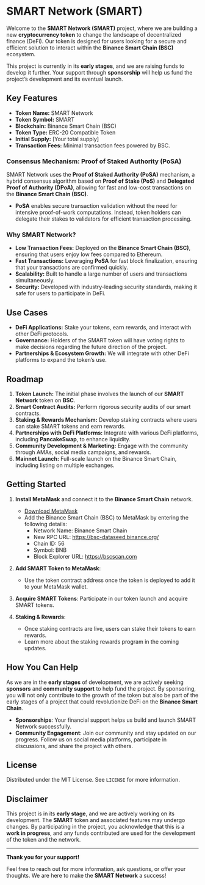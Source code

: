 # SMART Network (SMART)

Welcome to the **SMART Network (SMART)** project, where we are building a new **cryptocurrency token** to change the landscape of decentralized finance (DeFi). Our token is designed for users looking for a secure and efficient solution to interact within the **Binance Smart Chain (BSC)** ecosystem. 

This project is currently in its **early stages**, and we are raising funds to develop it further. Your support through **sponsorship** will help us fund the project’s development and its eventual launch.

## Key Features

- **Token Name:** SMART Network
- **Token Symbol:** SMART
- **Blockchain:** Binance Smart Chain (BSC)
- **Token Type:** ERC-20 Compatible Token
- **Initial Supply:** [Your total supply]
- **Transaction Fees:** Minimal transaction fees powered by BSC.
  
### Consensus Mechanism: **Proof of Staked Authority (PoSA)**

SMART Network uses the **Proof of Staked Authority (PoSA)** mechanism, a hybrid consensus algorithm based on **Proof of Stake (PoS)** and **Delegated Proof of Authority (DPoA)**, allowing for fast and low-cost transactions on the **Binance Smart Chain (BSC)**.

- **PoSA** enables secure transaction validation without the need for intensive proof-of-work computations. Instead, token holders can delegate their stakes to validators for efficient transaction processing.

### Why SMART Network?

- **Low Transaction Fees:** Deployed on the **Binance Smart Chain (BSC)**, ensuring that users enjoy low fees compared to Ethereum.
- **Fast Transactions:** Leveraging **PoSA** for fast block finalization, ensuring that your transactions are confirmed quickly.
- **Scalability:** Built to handle a large number of users and transactions simultaneously.
- **Security:** Developed with industry-leading security standards, making it safe for users to participate in DeFi.

## Use Cases

- **DeFi Applications:** Stake your tokens, earn rewards, and interact with other DeFi protocols.
- **Governance:** Holders of the SMART token will have voting rights to make decisions regarding the future direction of the project.
- **Partnerships & Ecosystem Growth:** We will integrate with other DeFi platforms to expand the token’s use.

## Roadmap

1. **Token Launch:** The initial phase involves the launch of our **SMART Network** token on **BSC**.
2. **Smart Contract Audits:** Perform rigorous security audits of our smart contracts.
3. **Staking & Rewards Mechanism:** Develop staking contracts where users can stake SMART tokens and earn rewards.
4. **Partnerships with DeFi Platforms:** Integrate with various DeFi platforms, including **PancakeSwap**, to enhance liquidity.
5. **Community Development & Marketing:** Engage with the community through AMAs, social media campaigns, and rewards.
6. **Mainnet Launch:** Full-scale launch on the Binance Smart Chain, including listing on multiple exchanges.

## Getting Started

1. **Install MetaMask** and connect it to the **Binance Smart Chain** network.
   - [Download MetaMask](https://metamask.io/download.html)
   - Add the Binance Smart Chain (BSC) to MetaMask by entering the following details:
     - Network Name: Binance Smart Chain
     - New RPC URL: https://bsc-dataseed.binance.org/
     - Chain ID: 56
     - Symbol: BNB
     - Block Explorer URL: https://bscscan.com

2. **Add SMART Token to MetaMask**:
   - Use the token contract address once the token is deployed to add it to your MetaMask wallet.

3. **Acquire SMART Tokens**: Participate in our token launch and acquire SMART tokens.

4. **Staking & Rewards**:
   - Once staking contracts are live, users can stake their tokens to earn rewards.
   - Learn more about the staking rewards program in the coming updates.

## How You Can Help

As we are in the **early stages** of development, we are actively seeking **sponsors** and **community support** to help fund the project. By sponsoring, you will not only contribute to the growth of the token but also be part of the early stages of a project that could revolutionize DeFi on the **Binance Smart Chain**.

- **Sponsorships**: Your financial support helps us build and launch SMART Network successfully.
- **Community Engagement**: Join our community and stay updated on our progress. Follow us on social media platforms, participate in discussions, and share the project with others.
  
## License

Distributed under the MIT License. See `LICENSE` for more information.

## Disclaimer

This project is in its **early stage**, and we are actively working on its development. The **SMART** token and associated features may undergo changes. By participating in the project, you acknowledge that this is a **work in progress**, and any funds contributed are used for the development of the token and the network.

---

**Thank you for your support!**

Feel free to reach out for more information, ask questions, or offer your thoughts. We are here to make the **SMART Network** a success!
